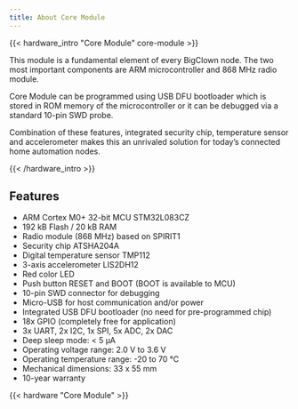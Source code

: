 ```yaml
---
title: About Core Module
---
```


{{< hardware_intro "Core Module" core-module >}}

This module is a fundamental element of every BigClown node. The two most important components are ARM microcontroller and 868 MHz radio module.

Core Module can be programmed using USB DFU bootloader which is stored in ROM memory of the microcontroller or it can be debugged via a standard 10-pin SWD probe.

Combination of these features, integrated security chip, temperature sensor and accelerometer makes this an unrivaled solution for today’s connected home automation nodes.

{{< /hardware_intro >}}

## Features

  * ARM Cortex M0+ 32-bit MCU STM32L083CZ
  * 192 kB Flash / 20 kB RAM
  * Radio module (868 MHz) based on SPIRIT1
  * Security chip ATSHA204A
  * Digital temperature sensor TMP112
  * 3-axis accelerometer LIS2DH12
  * Red color LED
  * Push button RESET and BOOT (BOOT is available to MCU)
  * 10-pin SWD connector for debugging
  * Micro-USB for host communication and/or power
  * Integrated USB DFU bootloader (no need for pre-programmed chip)
  * 18x GPIO (completely free for application)
  * 3x UART, 2x I2C, 1x SPI, 5x ADC, 2x DAC
  * Deep sleep mode: < 5 µA
  * Operating voltage range: 2.0 V to 3.6 V
  * Operating temperature range: -20 to 70 °C
  * Mechanical dimensions: 33 x 55 mm
  * 10-year warranty

{{< hardware "Core Module" >}}
